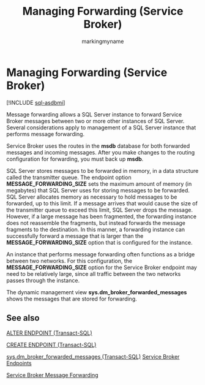 ﻿---
title: Managing Forwarding (Service Broker)
description: "Message forwarding allows a SQL Server instance to forward Service Broker messages between two or more other instances of SQL Server."
ms.prod: sql
ms.technology: configuration
ms.topic: conceptual
author: markingmyname
ms.author: maghan
ms.reviewer: mikeray
ms.date: "03/30/2022"
---

# Managing Forwarding (Service Broker)

[!INCLUDE [sql-asdbmi](../../includes/applies-to-version/sql-asdbmi.md)]

Message forwarding allows a SQL Server instance to forward Service Broker messages between two or more other instances of SQL Server. Several considerations apply to management of a SQL Server instance that performs message forwarding.

Service Broker uses the routes in the **msdb** database for both forwarded messages and incoming messages. After you make changes to the routing configuration for forwarding, you must back up **msdb**.

SQL Server stores messages to be forwarded in memory, in a data structure called the transmitter queue. The endpoint option **MESSAGE_FORWARDING_SIZE** sets the maximum amount of memory (in megabytes) that SQL Server uses for storing messages to be forwarded. SQL Server allocates memory as necessary to hold messages to be forwarded, up to this limit. If a message arrives that would cause the size of the transmitter queue to exceed this limit, SQL Server drops the message. However, if a large message has been fragmented, the forwarding instance does not reassemble the fragments, but instead forwards the message fragments to the destination. In this manner, a forwarding instance can successfully forward a message that is larger than the **MESSAGE_FORWARDING_SIZE** option that is configured for the instance.

An instance that performs message forwarding often functions as a bridge between two networks. For this configuration, the **MESSAGE_FORWARDING_SIZE** option for the Service Broker endpoint may need to be relatively large, since all traffic between the two networks passes through the instance.

The dynamic management view **sys.dm_broker_forwarded_messages** shows the messages that are stored for forwarding.

## See also
[ALTER ENDPOINT (Transact-SQL)](../../t-sql/statements/alter-endpoint-transact-sql.md)

[CREATE ENDPOINT (Transact-SQL)](../../t-sql/statements/create-endpoint-transact-sql.md)

[sys.dm_broker_forwarded_messages (Transact-SQL)](../../relational-databases/system-dynamic-management-views/sys-dm-broker-forwarded-messages-transact-sql.md)
[Service Broker Endpoints](service-broker-endpoints.md)

[Service Broker Message Forwarding](service-broker-message-forwarding.md)

